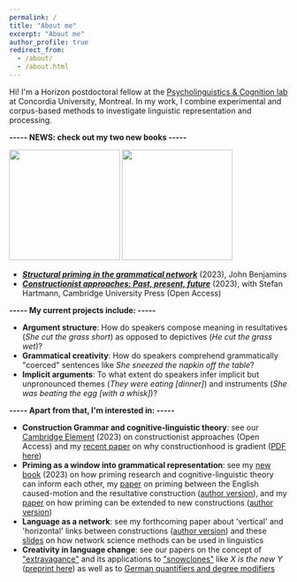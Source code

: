 ```yaml
---
permalink: /
title: "About me"
excerpt: "About me"
author_profile: true
redirect_from: 
  - /about/
  - /about.html
---
```


Hi! I'm a Horizon postdoctoral fellow at the <a href="https://psycholinguistics.weebly.com/">Psycholinguistics & Cognition lab</a> at Concordia University, Montreal. 
In my work, I combine experimental and corpus-based methods to investigate linguistic representation and processing.

<b>----- NEWS: check out my two new books -----</b>
<p float="left" >
  <img src="https://tungerer.github.io/images/Structural_priming_cover2.png" width="200" />
  <img src="https://tungerer.github.io/images/Constructionist_approaches_cover.jpg" width="200" /> 
</p>

<ul>
  <li><b><i><a href="https://doi.org/10.1075/cal.35">Structural priming in the grammatical network</a></i></b> (2023), John Benjamins</li>
  <li><b><i><a href="https://doi.org/10.1017/9781009308717">Constructionist approaches: Past, present, future</a></i></b> (2023), with Stefan Hartmann, Cambridge University Press (Open Access)</li>
</ul>

<b>----- My current projects include: -----</b>
<ul>
  <li><b>Argument structure</b>: How do speakers compose meaning in resultatives (<i>She cut the grass short</i>) as opposed to depictives (<i>He cut the grass wet</i>)?</li>
  <li><b>Grammatical creativity</b>: How do speakers comprehend grammatically "coerced" sentences like <i>She sneezed the napkin off the table</i>?</li>
  <li><b>Implicit arguments</b>: To what extent do speakers infer implicit but unpronounced themes (<i>They were eating [dinner]</i>) and instruments (<i>She was beating the egg [with a whisk]</i>)?</li>
</ul>

<b>----- Apart from that, I'm interested in: -----</b>
<ul>
  <li><b>Construction Grammar and cognitive-linguistic theory</b>: see our <a href="https://doi.org/10.1017/9781009308717">Cambridge Element</a> (2023) on constructionist approaches (Open Access) and my <a href="https://doi.org/10.24338/cons-543">recent paper</a> on why constructionhood is gradient (<a href="https://tungerer.github.io/files/Ungerer-2023-Gradient-constructionhood.pdf">PDF here</a>)</li>
  <li><b>Priming as a window into grammatical representation</b>: see my <a href="https://doi.org/10.1075/cal.35">new book</a> (2023) on how priming research and cognitive-linguistic theory can inform each other, my <a href="https://doi.org/10.1515/cog-2020-0016">paper</a> on priming between the English caused-motion and the resultative construction (<a href="https://tungerer.github.io/files/Ungerer-2021-Using-structural-priming-to-test-links.pdf">author version</a>), and my <a href="https://doi.org/10.1515/gcla-2022-0008">paper</a> on how priming can be extended to new constructions (<a href="https://tungerer.github.io/files/Ungerer-2022-Extending-structural-priming.pdf">author version</a>)</li>
  <li><b>Language as a network</b>: see my forthcoming paper about 'vertical' and 'horizontal' links between constructions (<a href="https://tungerer.github.io/files/Ungerer-forthc-Vertical-and-horizontal-links.pdf">author version</a>) and these <a href="https://tungerer.github.io/files/Ungerer-2021-Network-science-methods.pdf">slides</a> on how network science methods can be used in linguistics</li>
  <li><b>Creativity in language change</b>: see our papers on the concept of <a href="https://doi.org/10.1075/bjl.00058.ung">"extravagance"</a> and its applications to <a href="https://doi.org/10.1017/S0022226723000117">"snowclones"</a> like <i>X is the new Y</i> (<a href="https://doi.org/10.31234/osf.io/y6a8g">preprint here</a>) as well as to <a href="https://doi.org/10.1515/9783110753059-003">German quantifiers and degree modifiers</a></li>
</ul>
